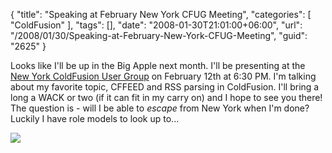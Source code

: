 {
	"title": "Speaking at February New York CFUG Meeting",
	"categories": [
		"ColdFusion"
	],
	"tags": [],
	"date": "2008-01-30T21:01:00+06:00",
	"url": "/2008/01/30/Speaking-at-February-New-York-CFUG-Meeting",
	"guid": "2625"
}

Looks like I'll be up in the Big Apple next month. I'll be presenting at the <a href="http://www.nycfug.com/">New York ColdFusion User Group</a> on February 12th at 6:30 PM. I'm talking about my favorite topic, CFFEED and RSS parsing in ColdFusion. I'll bring a long a WACK or two (if it can fit in my carry on) and I hope to see you there! The question is - will I be able to <i>escape</i> from New York when I'm done? Luckily I have role models to look up to...

<img src="http://static.raymondcamden.com/images//kurt-escape.jpg">